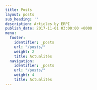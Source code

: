 ```yaml
---
title: Posts
layout: posts
sub_heading: ''
description: Articles by ERPI
publish_date: 2017-11-01 03:00:00 +0000
menu:
  footer:
    identifier: _posts
    url: "/posts/"
    weight: 2
    title: Actualités
  navigation:
    identifier: _posts
    url: "/posts/"
    weight: 4
    title: Actualités
---
```

